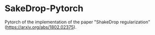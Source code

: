 # SakeDrop-Pytorch
Pytorch of the implementation of the paper "ShakeDrop regularization" (https://arxiv.org/abs/1802.02375).

